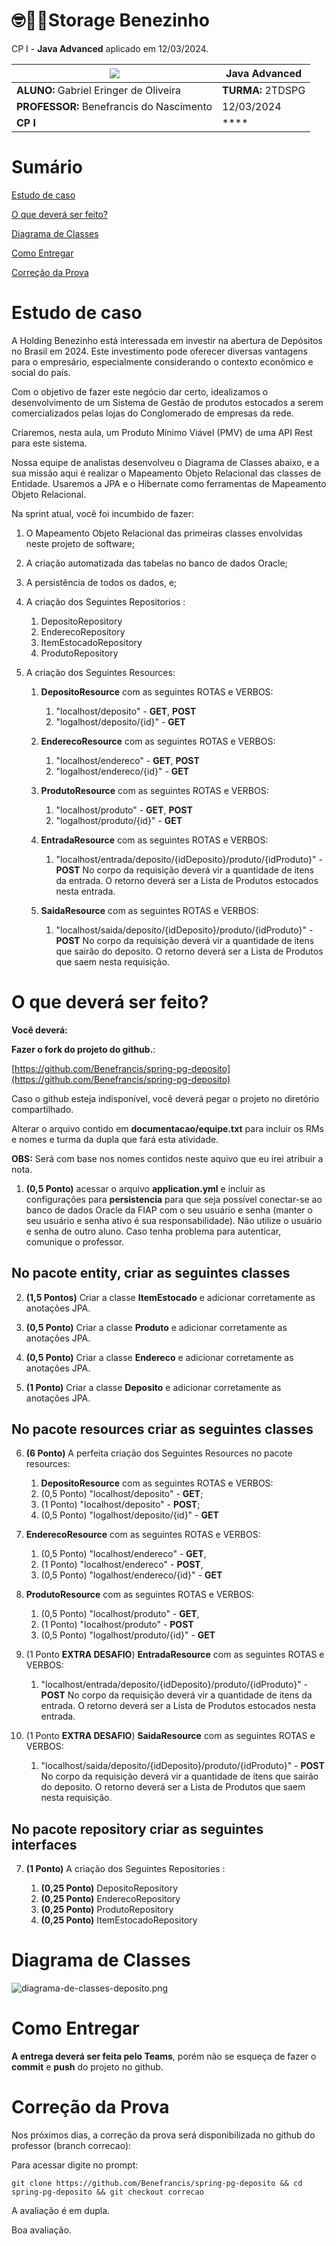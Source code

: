 # 🤓👍🏾Storage Benezinho 

CP I - **Java Advanced** aplicado em 12/03/2024.


| ![](documentacao/fiap.jpg)               | **Java Advanced** |
|------------------------------------------|-------------------|
| **ALUNO:** Gabriel Eringer de Oliveira    | **TURMA:** 2TDSPG |
| **PROFESSOR:** Benefrancis do Nascimento | 12/03/2024        |
| **CP I**                                 | ****              |

# Sumário


[Estudo de caso ](#_Estudo_de_caso)

[O que deverá ser feito? ](#_O_que_devera_ser_feito)

[Diagrama de Classes ](#_Diagrama_de_Classes)

[Como Entregar ](#_Entrega)

[Correção da Prova ](#_Correcao)

<a id="_Estudo_de_caso"></a>

# Estudo de caso


A Holding Benezinho está interessada em investir na abertura de Depósitos no Brasil em 2024. Este investimento pode oferecer diversas vantagens para o empresário, especialmente considerando o contexto econômico e social do país.  
 

 

Com o objetivo de fazer este negócio dar certo, idealizamos o desenvolvimento de um Sistema de Gestão de produtos estocados a serem comercializados pelas lojas do Conglomerado de empresas da rede.

Criaremos, nesta aula, um Produto Mínimo Viável (PMV) de uma API Rest para este sistema.



Nossa equipe de analistas desenvolveu o Diagrama de Classes abaixo, e a sua missão aqui é realizar o Mapeamento Objeto Relacional das classes de Entidade. Usaremos a JPA e o Hibernate como ferramentas de Mapeamento Objeto Relacional.

Na sprint atual, você foi incumbido de fazer:

1. O Mapeamento Objeto Relacional das primeiras classes envolvidas neste projeto de software;

2. A criação automatizada das tabelas no banco de dados Oracle;

3. A persistência de todos os dados, e;

4. A criação dos Seguintes Repositorios :

   1. DepositoRepository
   2. EnderecoRepository
   3. ItemEstocadoRepository
   4. ProdutoRepository

5. A criação dos Seguintes Resources:

   1. **DepositoResource** com as seguintes ROTAS e VERBOS:
      1. "localhost/deposito" - **GET**, **POST**
      2. "logalhost/deposito/{id}" - **GET**
    

   2. **EnderecoResource** com as seguintes ROTAS e VERBOS:
      1. "localhost/endereco" - **GET**, **POST**
      2. "logalhost/endereco/{id}" - **GET**
      
   3. **ProdutoResource** com as seguintes ROTAS e VERBOS:
      1. "localhost/produto" - **GET**, **POST**
      2. "logalhost/produto/{id}" - **GET**
      
      
   4. **EntradaResource** com as seguintes ROTAS e VERBOS:
      1. "localhost/entrada/deposito/{idDeposito}/produto/{idProduto}" - **POST** 
         No corpo da requisição deverá vir a quantidade de itens da entrada.
         O retorno deverá ser a Lista de Produtos estocados nesta entrada.

   5. **SaidaResource** com as seguintes ROTAS e VERBOS:
      1. "localhost/saida/deposito/{idDeposito}/produto/{idProduto}" - **POST**
         No corpo da requisição deverá vir a quantidade de itens que sairão do deposito.
         O retorno deverá ser a Lista de Produtos que saem nesta requisição.

<a id="_O_que_devera_ser_feito"></a>

# O que deverá ser feito?


**Você deverá:**

**Fazer o fork do projeto do github.**:

[https://github.com/Benefrancis/spring-pg-deposito](https://github.com/Benefrancis/spring-pg-deposito)

Caso o github esteja indisponível, você deverá pegar o projeto no diretório compartilhado.

Alterar o arquivo contido em  **documentacao/equipe.txt** para incluir os RMs e nomes e turma da dupla que fará esta atividade.

**OBS:** Será com base nos nomes contidos neste aquivo que eu irei atribuir a nota.

1. **(0,5 Ponto)** acessar o arquivo **application.yml** e incluir as configurações para **persistencia** para que seja possível conectar-se ao banco de dados Oracle da FIAP com o seu usuário e senha (manter o seu usuário e senha ativo é sua responsabilidade). Não utilize o usuário e senha de outro aluno. Caso tenha problema para autenticar, comunique o professor.

## No pacote entity, criar as seguintes classes

2. **(1,5 Pontos)** Criar a classe **ItemEstocado** e adicionar corretamente as anotações JPA.

3. **(0,5 Ponto)** Criar a classe **Produto** e adicionar corretamente as anotações JPA.

4. **(0,5 Ponto)** Criar a classe **Endereco** e adicionar corretamente as anotações JPA.

5. **(1 Ponto)** Criar a classe **Deposito** e adicionar corretamente as anotações JPA.


## No pacote resources criar as seguintes classes

6. **(6 Ponto)**  A perfeita criação dos Seguintes Resources no pacote resources:

   1. **DepositoResource** com as seguintes ROTAS e VERBOS:
   1. (0,5 Ponto) "localhost/deposito" - **GET**;
   2. (1 Ponto)   "localhost/deposito" - **POST**;
   3. (0,5 Ponto) "logalhost/deposito/{id}" - **GET**


2. **EnderecoResource** com as seguintes ROTAS e VERBOS:
   1. (0,5 Ponto) "localhost/endereco" - **GET**, 
   2. (1 Ponto)   "localhost/endereco" - **POST**,
   3. (0,5 Ponto) "logalhost/endereco/{id}" - **GET**

3. **ProdutoResource** com as seguintes ROTAS e VERBOS:
   1. (0,5 Ponto) "localhost/produto" - **GET**,
   2. (1 Ponto)   "localhost/produto" - **POST**
   3. (0,5 Ponto) "logalhost/produto/{id}" - **GET**


4. (1 Ponto **EXTRA DESAFIO**) **EntradaResource** com as seguintes ROTAS e VERBOS:
   1. "localhost/entrada/deposito/{idDeposito}/produto/{idProduto}" - **POST**
      No corpo da requisição deverá vir a quantidade de itens da entrada.
      O retorno deverá ser a Lista de Produtos estocados nesta entrada.

5. (1 Ponto **EXTRA DESAFIO**) **SaidaResource** com as seguintes ROTAS e VERBOS:
   1. "localhost/saida/deposito/{idDeposito}/produto/{idProduto}" - **POST**
      No corpo da requisição deverá vir a quantidade de itens que sairão do deposito.
      O retorno deverá ser a Lista de Produtos que saem nesta requisição.


## No pacote repository criar as seguintes interfaces

7. **(1 Ponto)** A criação dos Seguintes Repositories :

   1. **(0,25 Ponto)** DepositoRepository
   2. **(0,25 Ponto)** EnderecoRepository
   3. **(0,25 Ponto)** ProdutoRepository
   4. **(0,25 Ponto)** ItemEstocadoRepository


<a id="_Diagrama_de_Classes"></a>

# Diagrama de Classes

![diagrama-de-classes-deposito.png](documentacao%2Fdiagrama-de-classes-deposito.png)

<a id="_Entrega"></a>

# Como Entregar

**A entrega deverá ser feita pelo Teams**, porém não se esqueça de fazer o **commit** e **push** do projeto no github.


<a id="_Correcao"></a>

# Correção da Prova

Nos próximos dias, a correção da prova será disponibilizada no github do professor (branch correcao):

Para acessar digite no prompt:

```shell
git clone https://github.com/Benefrancis/spring-pg-deposito && cd spring-pg-deposito && git checkout correcao
```


A avaliação é em dupla.


Boa avaliação.
